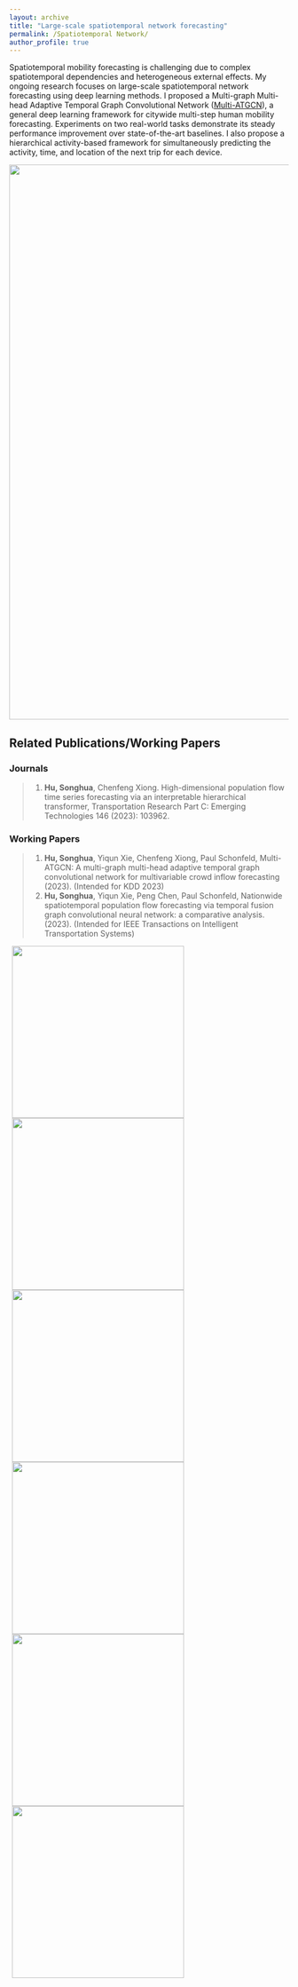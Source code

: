 ```yaml
---
layout: archive
title: "Large-scale spatiotemporal network forecasting"
permalink: /Spatiotemporal Network/
author_profile: true
---
```


Spatiotemporal mobility forecasting is challenging due to complex spatiotemporal dependencies and heterogeneous external effects. 
My ongoing research focuses on large-scale spatiotemporal network forecasting using deep learning methods. 
I proposed a Multi-graph Multi-head Adaptive Temporal Graph Convolutional Network ([Multi-ATGCN](https://github.com/SonghuaHu-UMD/MultiSTGraph)), 
a general deep learning framework for citywide multi-step human mobility forecasting. 
Experiments on two real-world tasks demonstrate its steady performance improvement over state-of-the-art baselines. 
I also propose a hierarchical activity-based framework for simultaneously predicting the activity, time, and location of the next trip for each device. 

<img src="https://songhuahu-umd.github.io/images/FF2.png" width="1000"/>

## Related Publications/Working Papers
### Journals
> 1. **Hu, Songhua**, Chenfeng Xiong. High-dimensional population flow time series forecasting via an interpretable hierarchical transformer, Transportation Research Part C: Emerging Technologies 146 (2023): 103962.

### Working Papers
> 1. **Hu, Songhua**, Yiqun Xie, Chenfeng Xiong, Paul Schonfeld, Multi-ATGCN: A multi-graph multi-head adaptive temporal graph convolutional network for multivariable crowd inflow forecasting (2023). (Intended for KDD 2023)
> 2. **Hu, Songhua**, Yiqun Xie, Peng Chen, Paul Schonfeld, Nationwide spatiotemporal population flow forecasting via temporal fusion graph convolutional neural network: a comparative analysis. (2023). (Intended for IEEE Transactions on Intelligent Transportation Systems)

<img src="https://songhuahu-umd.github.io/images/FF21.png" width="310" hspace="5" align="center"/>
<img src="https://songhuahu-umd.github.io/images/FF23.gif" width="310" hspace="5" align="center"/> 
<img src="https://songhuahu-umd.github.io/images/FF22.png" width="310" hspace="5" align="center"/>
<img src="https://songhuahu-umd.github.io/images/FF24.png" width="310" hspace="5" align="center"/>
<img src="https://songhuahu-umd.github.io/images/FF26.png" width="310" hspace="5" align="center"/> 
<img src="https://songhuahu-umd.github.io/images/FF25.png" width="310" hspace="5" align="center"/>